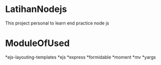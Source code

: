 # LatihanNodejs
This project personal to learn end practice node js

# ModuleOfUsed
*ejs-layouting-templates
*ejs
*express
*formidable
*moment
*mv
*yargs
